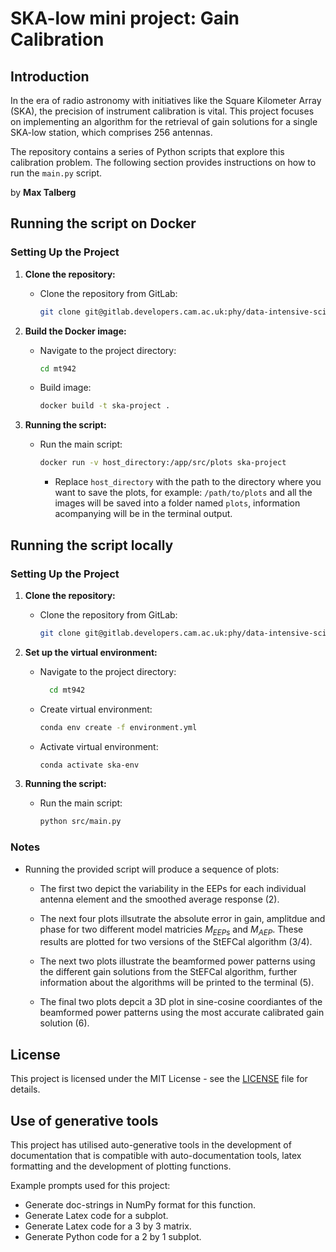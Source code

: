 # SKA-low mini project: Gain Calibration


## Introduction

In the era of radio astronomy with initiatives like the Square Kilometer Array (SKA), the precision of instrument calibration is vital. This project focuses on implementing an algorithm for the retrieval of gain solutions for a single SKA-low station, which comprises 256 antennas. 

The repository contains a series of Python scripts that explore this calibration problem. The following section provides instructions on how to run the `main.py` script.


by **Max Talberg**

## Running the script on Docker

### Setting Up the Project

1. **Clone the repository:**
   - Clone the repository from GitLab:
     ```bash
     git clone git@gitlab.developers.cam.ac.uk:phy/data-intensive-science-mphil/A1_SKA_Assessment/mt942.git
     ```

2. **Build the Docker image:**
    - Navigate to the project directory:
      ```bash
      cd mt942
      ```
   - Build image:
     ```bash
     docker build -t ska-project .
     ```

3. **Running the script:**

   - Run the main script:
     ```bash
     docker run -v host_directory:/app/src/plots ska-project
     ```
        - Replace `host_directory` with the path to the directory where you want to save the plots, for example: `/path/to/plots` and all the images will be saved into a folder named `plots`, information acompanying will be in the terminal output.


## Running the script locally

### Setting Up the Project

1. **Clone the repository:**
   - Clone the repository from GitLab:
     ```bash
     git clone git@gitlab.developers.cam.ac.uk:phy/data-intensive-science-mphil/A1_SKA_Assessment/mt942.git
     ```

2. **Set up the virtual environment:**
   - Navigate to the project directory:
     ```bash
       cd mt942
       ```
   - Create virtual environment:
     ```bash
     conda env create -f environment.yml
     ```
    - Activate virtual environment:
      ```bash
      conda activate ska-env
      ```
3. **Running the script:**

   - Run the main script:
     ```bash
     python src/main.py
     ```
    

### Notes

- Running the provided script will produce a sequence of plots:
    - The first two depict the variability in the EEPs for each individual antenna element and the smoothed average response (2).

    - The next four plots illsutrate the absolute error in gain, amplitdue and phase for two different model matricies $M_{EEPs}$ and $M_{AEP}$. These results are plotted for two versions of the StEFCal algorithm (3/4).

    - The next two plots illustrate the beamformed power patterns using the different gain solutions from the StEFCal algorithm, further information about the algorithms will be printed to the terminal (5).

    - The final two plots depcit a 3D plot in sine-cosine coordiantes of the beamformed power patterns using the most accurate calibrated gain solution (6).

## License

This project is licensed under the MIT License - see the [LICENSE](LICENSE) file for details.

## Use of generative tools

This project has utilised auto-generative tools in the development of documentation that is compatible with auto-documentation tools, latex formatting and the development of plotting functions. 

Example prompts used for this project:
- Generate doc-strings in NumPy format for this function.
- Generate Latex code for a subplot.
- Generate Latex code for a 3 by 3 matrix.
- Generate Python code for a 2 by 1 subplot.
